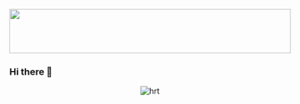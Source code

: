 <p align="left" width="100%"> <img src="https://media3.giphy.com/media/eUdtR10ZsxlFC/giphy.gif?cid=ecf05e47g2gd6hi4rzpyrysih5lm7wtp780yboh95hv77ba1&rid=giphy.gif&ct=g" width="100%" height="80px"/> </p>
  
<!-- <p align="left"> <img src="https://komarev.com/ghpvc/?username=thomas21-jquerry" alt="thomas21-jquerry" /> </p> -->

### Hi there 👋 

<p align="center"> <img src="https://github-readme-stats.vercel.app/api?username=thomas21-jquerry&show_icons=true&theme=tokyonight" alt="hrt" /> </p>  <br>

<!--
**thomas21-jquerry/thomas21-jquerry** is a ✨ _special_ ✨ repository because its `README.md` (this file) appears on your GitHub profile.

Here are some ideas to get you started:

- 🔭 I’m currently working on ...
- 🌱 I’m currently learning ...
- 👯 I’m looking to collaborate on ...
- 🤔 I’m looking for help with ...
- 💬 Ask me about ...
- 📫 How to reach me: ...
- 😄 Pronouns: ...
- ⚡ Fun fact: ...
-->

